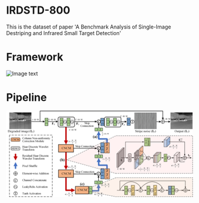 # IRDSTD-800
This is the dataset of  paper 'A Benchmark Analysis of Single-Image Destriping and Infrared Small Target Detection'

# Framework  
![Image text](https://github.com/xdFai/IRDSTD-800/edit/main/Fig/Fig0.png)

# Pipeline
![Image text](https://github.com/xdFai/ASCNet/blob/main/Fig/Fig2.png)
